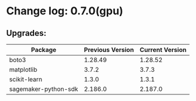 # Change log: 0.7.0(gpu)

## Upgrades: 

Package | Previous Version | Current Version
---|---|---
boto3|1.28.49|1.28.52
matplotlib|3.7.2|3.7.3
scikit-learn|1.3.0|1.3.1
sagemaker-python-sdk|2.186.0|2.187.0
